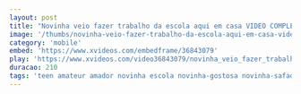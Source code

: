 ```yaml
---
layout: post
title: "Novinha veio fazer trabalho da escola aqui em casa VIDEO COMPLETO http://bit.ly/Novinha14"
image: '/thumbs/novinha-veio-fazer-trabalho-da-escola-aqui-em-casa-video-completo-http-bit-ly-novinha14.jpg'
category: 'mobile'
embed: 'https://www.xvideos.com/embedframe/36843079'
play: 'https://www.xvideos.com/video36843079/novinha_veio_fazer_trabalho_da_escola_aqui_em_casa_video_completo_http_bit.ly_novinha14'
duracao: 210
tags: 'teen amateur amador novinha escola novinha-gostosa novinha-safada novinha-escola novinha-colegio transando-na-escola fodendo-no-colegio'
---
```

